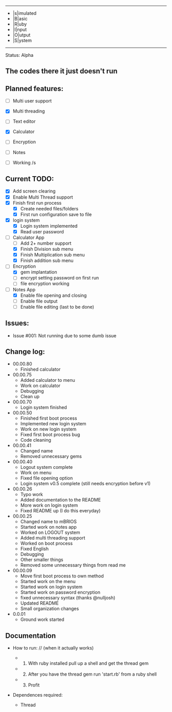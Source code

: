 -------------

+ |s|imulated
+ |B|asic 
+ |R|uby
+ |I|nput
+ |O|utput
+ |S|ystem

-------------
Status: Alpha

The codes there it just doesn't run 
-------------

Planned features:
-------------
- [ ] Multi user support
- [x] Multi threading
- [ ] Text editor
- [x] Calculator
- [ ] Encryption
- [ ] Notes
- [ ] Working /s


Current TODO:
-------------
- [x] Add screen clearing
- [x] Enable Multi Thread support
- [x] Finish first run process
	- [x] Create needed files/folders 
	- [x] First run configuration save to file 
- [x] login system 
	- [x] Login system implemented 
	- [x] Read user password 
- [ ] Calculator App
	- [ ] Add 2+ number support
	- [x] Finish Division sub menu
	- [x] Finish Multiplication sub menu
	- [x] Finish addition sub menu
- [ ] Encryption 
	- [x] gem implantation
	- [ ] encrypt setting password on first run
	- [ ] file encryption working 
- [ ] Notes App
	- [x] Enable file opening and closing 
	- [ ] Enable file output
	- [ ] Enable file editing (last to be done)

Issues:
-------------
+ Issue #001: Not running due to some dumb issue

Change log:
-------------
+ 00.00.80
	+ Finished calculator
+ 00.00.75
	+ Added calculator to menu
	+ Work on calculator 
	+ Debugging
	+ Clean up
+ 00.00.70
	+ Login system finished 
+ 00.00.50
	+ Finished first boot process
	+ Implemented new login system 
	+ Work on new login system
	+ Fixed first boot process bug 
	+ Code cleaning
+ 00.00.41 
	+ Changed name 
	+ Removed unnecessary gems
+ 00.00.40
	+ Logout system complete 
	+ Work on menu
	+ Fixed file opening option 
	+ Login system v0.5 complete (still needs encryption before v1)
+ 00.00.26
	+ Typo work 
	+ Added documentation to the README
	+ More work on login system
	+ Fixed README up (I do this everyday)
+ 00.00.25
	+ Changed name to mBRIOS
	+ Started work on notes app
	+ Worked on LOGOUT system
	+ Added multi threading support 
	+ Worked on boot process 
	+ Fixed English
	+ Debugging 
	+ Other smaller things
	+ Removed some unnecessary things from read me
+ 00.00.09
	+ Move first boot process to own method 
	+ Started work on the menu
	+ Started work on login system 
	+ Started work on password encryption 
	+ fixed unnecessary syntax (thanks @nulljosh)
	+ Updated README 
	+ Small organization changes
+ 0.0.01
	+ Ground work started 

Documentation 
-------------
+ How to run: // (when it actually works)
	+  1. With ruby installed pull up a shell and get the thread gem
	+  2. After you have the thread gem run 'start.rb' from a ruby shell 
	+  3. Profit 
	
+ Dependences required:
	+ Thread





